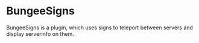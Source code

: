 BungeeSigns
===========

BungeeSigns is a plugin, which uses signs to teleport between servers and display serverinfo on them.
